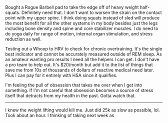 Bought a Rogue Barbell pad to take the edge off of heavy weight half-squats. Definitely need that. I don't want to worsen the strain on the contact point with my upper spine. I think doing squats instead of sled will produce the most benefit for all the other systems in my body besides just the legs including bone density and spine and core stabilizer muscles. I do need to do yoga daily for range of motion, internal organ stimulation, and stress reduction as well.

Testing out a Whoop to HRV to check for chronic overtraining. It's the single best indicator and cannot be accurately measured outside of REM sleep. As an amateur wanting pro results I need all the helpers I can get. I don't have a pro team to help out. It's $20/month but add it to the list of things that save me from 10s of thousands of dollars of reactive medical need later. Plus I can pay for it entirely with HSA since it qualifies.

I'm feeling the pull of obsession that takes me over when I get into something. If I'm not careful that obsession becomes a source of stress itself that detracts from my health in the past. Gotta watch that.

-----

I knew the weight lifting would kill me. Just did 25k as slow as possible, lol. Took about an hour. I thinking of taking next week as 